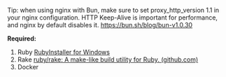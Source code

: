 Tip: when using nginx with Bun, make sure to set proxy_http_version 1.1 in your nginx configuration. HTTP Keep-Alive is important for performance, and nginx by default disables it. https://bun.sh/blog/bun-v1.0.30

**Required:**

1. Ruby [RubyInstaller for Windows](https://rubyinstaller.org/)
2. Rake [ruby/rake: A make-like build utility for Ruby. (github.com)](https://github.com/ruby/rake)
3. Docker
